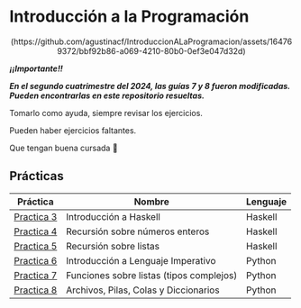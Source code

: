 # Introducción a la Programación

<p align="center"> (https://github.com/agustinacf/IntroduccionALaProgramacion/assets/164769372/bbf92b86-a069-4210-80b0-0ef3e047d32d)

_**¡¡Importante!!**_

_**En el segundo cuatrimestre del 2024, las guías 7 y 8 fueron modificadas.
Pueden encontrarlas en este repositorio resueltas.**_

Tomarlo como ayuda, siempre revisar los ejercicios.

Pueden haber ejercicios faltantes.

Que tengan buena cursada :love_letter:

## Prácticas
|                                                         Práctica                                                                |                  Nombre                    | Lenguaje |
|---------------------------------------------------------------------------------------------------------------------------------|--------------------------------------------| ---------|
| [Practica 3](https://github.com/agustinacf/IntroduccionALaProgramacion/tree/17a09a6f4447814807467533e21264f00112672d/Practica3) | Introducción a Haskell                     | Haskell  |
| [Practica 4](https://github.com/agustinacf/IntroduccionALaProgramacion/tree/53ba406cd6e7e65b6a82c2330241f0c8190be480/Practica4) | Recursión sobre números enteros            | Haskell  |
| [Practica 5](https://github.com/agustinacf/IntroduccionALaProgramacion/tree/1ace9ca72393a922f1982527cf2a33be5cd53a76/Practica5) | Recursión sobre listas                     | Haskell  |
| [Practica 6](https://github.com/agustinacf/IntroduccionALaProgramacion/tree/1ace9ca72393a922f1982527cf2a33be5cd53a76/Practica6) | Introducción a Lenguaje Imperativo         | Python   | 
| [Practica 7](https://github.com/agustinacf/IntroduccionALaProgramacion/tree/1ace9ca72393a922f1982527cf2a33be5cd53a76/Practica7) | Funciones sobre listas (tipos complejos)   | Python   |
| [Practica 8](https://github.com/agustinacf/IntroduccionALaProgramacion/tree/1ace9ca72393a922f1982527cf2a33be5cd53a76/Practica8) | Archivos, Pilas, Colas y Diccionarios      | Python   |
